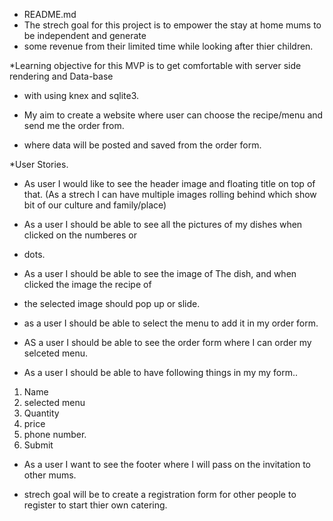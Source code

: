* README.md
 * The strech goal for this project is to empower the stay at home mums to be independent and generate
 * some revenue from their limited time while looking after thier children.


*Learning objective for this MVP is to get comfortable with server side rendering and Data-base
* with using knex and sqlite3.


* My aim to create a website where user can choose the recipe/menu and send me the order from.
* where data will be posted and saved from the order form.


*User Stories.
* As user I would like to see the header image and floating title on top of that. (As a strech I can have multiple images rolling behind which show bit of our culture and family/place)

* As a user I should be able to see all the pictures of my dishes when clicked on the numberes or 
* dots.

* As a user I should be able to see the image of The dish, and when clicked the image the recipe of 
* the selected image should pop up or slide.

* as a user I should be able to select the menu to add it in my order form.

* AS a user I should be able to see the order form where I can order my selceted menu.

* As a user I should be able to have following things in my my form..
1. Name
2. selected menu
3. Quantity
4. price
5. phone number.
6. Submit

* As a user I want to see the footer where I will pass on the invitation to other mums.

* strech goal will be to create a registration form for other people to register to start thier own catering.
